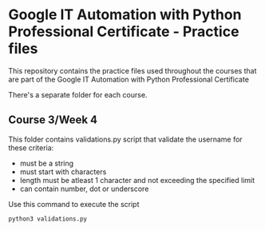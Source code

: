 # Google IT Automation with Python Professional Certificate - Practice files

This repository contains the practice files used throughout the courses that are
part of the Google IT Automation with Python Professional Certificate

There's a separate folder for each course.

## Course 3/Week 4
This folder contains validations.py script that validate the username for these criteria:
* must be a string
* must start with characters
* length must be atleast 1 character and not exceeding the specified limit
* can contain number, dot or underscore

Use this command to execute the script
```
python3 validations.py
```

